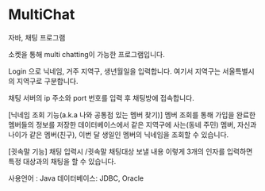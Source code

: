 # MultiChat
자바, 채팅 프로그램

소켓을 통해 multi chatting이 가능한 프로그램입니다.

Login 으로 닉네임, 거주 지역구, 생년월일을 입력합니다.
여기서 지역구는 서울특별시의 지역구로 구분합니다.

채팅 서버의 ip 주소와 port 번호를 입력 후 채팅방에 접속합니다.

[닉네임 조회 기능(a.k.a 나와 공통점 있는 멤버 찾기)]
멤버 조회를 통해 가입을 완료한 멤버들의 정보를 저장한 데이터베이스에서 같은 지역구에 사는(동네 주민) 멤버, 자신과 나이가 같은 멤버(친구), 이번 달 생일인 멤버의
닉네임을 조회할 수 있습니다.

[귓속말 기능]
채팅 입력시 /귓속말 채팅대상 보낼 내용 이렇게 3개의 인자를 입력하면 특정 대상과의 채팅을 할 수 있습니다. 

사용언어 : Java
데이터베이스: JDBC, Oracle 
